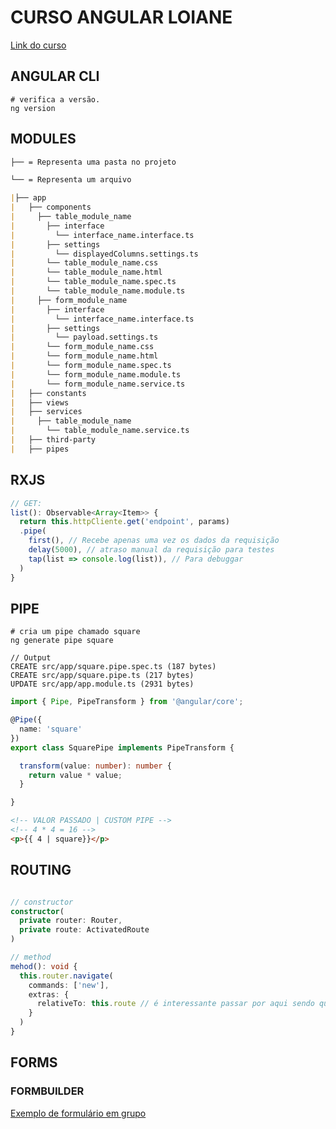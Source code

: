 # CURSO ANGULAR LOIANE

[Link do curso](https://www.youtube.com/watch?v=qJnjz8FIs6Q&list=PLGxZ4Rq3BOBpwaVgAPxTxhdX_TfSVlTcY&ab_channel=LoianeGroner)

## ANGULAR CLI

```shell
# verifica a versão.
ng version
```

## MODULES

```markdown
├── = Representa uma pasta no projeto

└── = Representa um arquivo

|├── app
|   ├── components
|     ├── table_module_name
|       ├── interface
|         └── interface_name.interface.ts
|       ├── settings
|         └── displayedColumns.settings.ts
|       └── table_module_name.css
|       └── table_module_name.html
|       └── table_module_name.spec.ts
|       └── table_module_name.module.ts
|     ├── form_module_name
|       ├── interface
|         └── interface_name.interface.ts
|       ├── settings
|         └── payload.settings.ts
|       └── form_module_name.css
|       └── form_module_name.html
|       └── form_module_name.spec.ts
|       └── form_module_name.module.ts
|       └── form_module_name.service.ts
|   ├── constants
|   ├── views
|   ├── services
|     ├── table_module_name
|       └── table_module_name.service.ts
|   ├── third-party
|   ├── pipes
```

## RXJS

```typescript
// GET:
list(): Observable<Array<Item>> {
  return this.httpCliente.get('endpoint', params)
  .pipe(
    first(), // Recebe apenas uma vez os dados da requisição
    delay(5000), // atraso manual da requisição para testes
    tap(list => console.log(list)), // Para debuggar
  )
}
```

## PIPE

```shell
# cria um pipe chamado square
ng generate pipe square

// Output
CREATE src/app/square.pipe.spec.ts (187 bytes)
CREATE src/app/square.pipe.ts (217 bytes)
UPDATE src/app/app.module.ts (2931 bytes)
```

```typescript
import { Pipe, PipeTransform } from '@angular/core';

@Pipe({
  name: 'square'
})
export class SquarePipe implements PipeTransform {

  transform(value: number): number {
    return value * value;
  }

}
```

```html
<!-- VALOR PASSADO | CUSTOM PIPE -->
<!-- 4 * 4 = 16 -->
<p>{{ 4 | square}}</p>
```

## ROUTING

```typescript

// constructor
constructor(
  private router: Router,
  private route: ActivatedRoute
)

// method
mehod(): void {
  this.router.navigate(
    commands: ['new'],
    extras: {
      relativeTo: this.route // é interessante passar por aqui sendo que quando a necessidade de alterar o path no módulo, não é necessário alterar em commands, por ser relativo a rota ativa.
    }
  )
}

```

## FORMS

### FORMBUILDER

[Exemplo de formulário em grupo](https://angular.io/guide/reactive-forms)

